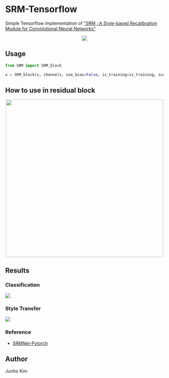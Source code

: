 # SRM-Tensorflow
Simple Tensorflow implementation of ["SRM : A Style-based Recalibration Module for Convolutional Neural Networks"](https://arxiv.org/abs/1903.10829)

<div align="center">
  <img src="./assets/teaser.png">
</div>

## Usage
```python
from SRM import SRM_block

x = SRM_block(x, channels, use_bias=False, is_training=is_training, scope='srm_block')

```

## How to use in residual block
<div align="center">
  <img src=./assets/compare.png height='500' width='500'>
</div>


## Results
### Classification
<img src = './assets/result_classification.png'>

### Style Transfer
<img src = './assets/result_transfer.png'>

### Reference
* [SRMNet-Pytorch](https://github.com/EvgenyKashin/SRMnet)

## Author
Junho Kim
